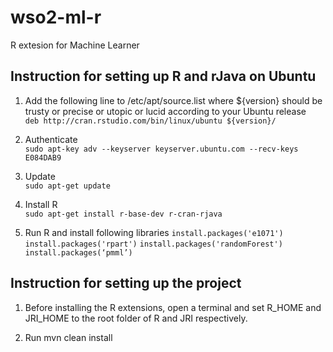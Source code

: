 wso2-ml-r
=========

R extesion for Machine Learner


<h2>Instruction for setting up R and rJava on Ubuntu</h2>

1. Add the following line to /etc/apt/source.list where ${version} should be trusty or precise or utopic or lucid according to your Ubuntu release<br> 
`deb http://cran.rstudio.com/bin/linux/ubuntu ${version}/`

2. Authenticate <br> 
`sudo apt-key adv --keyserver keyserver.ubuntu.com --recv-keys E084DAB9`

3. Update <br> 
`sudo apt-get update`

4. Install R <br> 
`sudo apt-get install r-base-dev r-cran-rjava`

5. Run R and install following libraries
`install.packages('e1071')`
`install.packages('rpart')`
`install.packages('randomForest')`
`install.packages(‘pmml’)`

<h2>Instruction for setting up the project</h2>

1. Before installing the R extensions, open a terminal and set R_HOME and JRI_HOME to the root folder of R and JRI respectively.<br>

2. Run mvn clean install 
